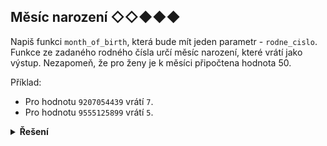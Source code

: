 ## Měsíc narození ◇◇◆◆◆

Napiš funkci `month_of_birth`, která bude mít jeden parametr - `rodne_cislo`.  
Funkce ze zadaného rodného čísla určí měsíc narození, které vrátí jako výstup. Nezapomeň, že pro ženy je k měsíci
připočtena hodnota 50.

Příklad:

- Pro hodnotu `9207054439` vrátí `7`.
- Pro hodnotu `9555125899` vrátí `5`.

<details>
<summary><b>Řešení</b></summary>


```python
def month_of_birth(rodne_cislo):
    cislo_mesice = int(str(rodne_cislo)[2:4])
    if cislo_mesice <= 12:
        return cislo_mesice
    else:
        return cislo_mesice - 50


print(f'9207054439 -> {month_of_birth(9207054439)}')
print(f'9555125899 -> {month_of_birth(9555125899)}')
```


</details>
